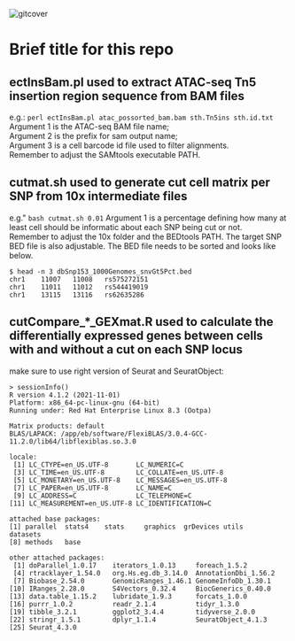 
![gitcover](https://github.com/Yijun-Tian/multiome/assets/56854730/f0b74b55-425f-4d9b-a69f-8c7558a30e8d)

#  Brief title for this repo
## **ectInsBam.pl used to extract ATAC-seq Tn5 insertion region sequence from BAM files**
e.g.: `perl ectInsBam.pl atac_possorted_bam.bam sth.Tn5ins sth.id.txt`  
Argument 1 is the ATAC-seq BAM file name;  
Argument 2 is the prefix for sam output name;  
Argument 3 is a cell barcode id file used to filter alignments.  
Remember to adjust the SAMtools executable PATH.  

## **cutmat.sh used to generate cut cell matrix per SNP from 10x intermediate files**
e.g." `bash cutmat.sh 0.01`
Argument 1 is a percentage defining how many at least cell should be informatic about each SNP being cut or not.  
Remember to adjust the 10x folder and the BEDtools PATH. The target SNP BED file is also adjustable. The BED file needs to be sorted and looks like below.  
```
$ head -n 3 dbSnp153_1000Genomes_snvGt5Pct.bed
chr1    11007   11008   rs575272151
chr1    11011   11012   rs544419019
chr1    13115   13116   rs62635286
```

## **cutCompare_*_GEXmat.R used to calculate the differentially expressed genes between cells with and without a cut on each SNP locus**
make sure to use right version of Seurat and SeuratObject:
```
> sessionInfo()
R version 4.1.2 (2021-11-01)
Platform: x86_64-pc-linux-gnu (64-bit)
Running under: Red Hat Enterprise Linux 8.3 (Ootpa)

Matrix products: default
BLAS/LAPACK: /app/eb/software/FlexiBLAS/3.0.4-GCC-11.2.0/lib64/libflexiblas.so.3.0

locale:
 [1] LC_CTYPE=en_US.UTF-8       LC_NUMERIC=C
 [3] LC_TIME=en_US.UTF-8        LC_COLLATE=en_US.UTF-8
 [5] LC_MONETARY=en_US.UTF-8    LC_MESSAGES=en_US.UTF-8
 [7] LC_PAPER=en_US.UTF-8       LC_NAME=C
 [9] LC_ADDRESS=C               LC_TELEPHONE=C
[11] LC_MEASUREMENT=en_US.UTF-8 LC_IDENTIFICATION=C

attached base packages:
[1] parallel  stats4    stats     graphics  grDevices utils     datasets
[8] methods   base

other attached packages:
 [1] doParallel_1.0.17    iterators_1.0.13     foreach_1.5.2
 [4] rtracklayer_1.54.0   org.Hs.eg.db_3.14.0  AnnotationDbi_1.56.2
 [7] Biobase_2.54.0       GenomicRanges_1.46.1 GenomeInfoDb_1.30.1
[10] IRanges_2.28.0       S4Vectors_0.32.4     BiocGenerics_0.40.0
[13] data.table_1.15.2    lubridate_1.9.3      forcats_1.0.0
[16] purrr_1.0.2          readr_2.1.4          tidyr_1.3.0
[19] tibble_3.2.1         ggplot2_3.4.4        tidyverse_2.0.0
[22] stringr_1.5.1        dplyr_1.1.4          SeuratObject_4.1.3
[25] Seurat_4.3.0
```

